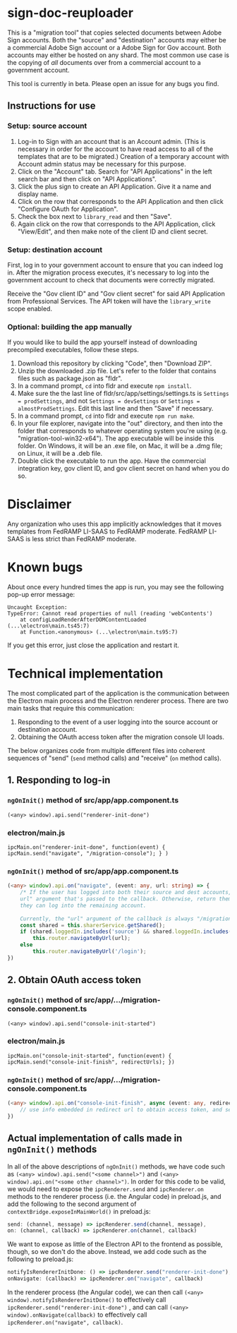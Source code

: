 # sign-doc-reuploader

This is a "migration tool" that copies selected documents between Adobe Sign accounts. Both the "source" and "destination" accounts may either be a commercial Adobe Sign account or a Adobe Sign for Gov account. Both accounts may either be hosted on any shard. The most common use case is the copying of *all* documents over from a commercial account to a government account.

This tool is currently in beta. Please open an issue for any bugs you find.

## Instructions for use

### Setup: source account

1. Log-in to Sign with an account that is an Account admin. (This is necessary in order for the account to have read access to all of the templates that are to be migrated.) Creation of a temporary account with Account admin status may be necessary for this purpose.
2. Click on the "Account" tab. Search for "API Applications" in the left search bar and then click on "API Applications".
3. Click the plus sign to create an API Application. Give it a name and display name.
4. Click on the row that corresponds to the API Application and then click "Configure OAuth for Application".
5. Check the box next to `library_read` and then "Save".
6. Again click on the row that corresponds to the API Application, click "View/Edit", and then make note of the client ID and client secret.

### Setup: destination account

First, log in to your government account to ensure that you can indeed log in. After the migration process executes, it's necessary to log into the government account to check that documents were correctly migrated.

Receive the "Gov client ID" and "Gov client secret" for said API Application from Professional Services. The API token will have the `library_write` scope enabled.

### Optional: building the app manually

If you would like to build the app yourself instead of downloading precompiled executables, follow these steps.

1. Download this repository by clicking "Code", then "Download ZIP".
2. Unzip the downloaded .zip file. Let's refer to the folder that contains files such as package.json as "fldr".
3. In a command prompt, `cd` into fldr and execute `npm install`.
4. Make sure the the last line of fldr/src/app/settings/settings.ts is `Settings = prodSettings`, and not `Settings = devSettings` or `Settings = almostProdSettings`. Edit this last line and then "Save" if necessary.
5. In a command prompt, `cd` into fldr and execute `npm run make`.
6. In your file explorer, navigate into the "out" directory, and then into the folder that corresponds to whatever operating system you're using (e.g. "migration-tool-win32-x64"). The app executable will be inside this folder. On Windows, it will be an .exe file, on Mac, it will be a .dmg file; on Linux, it will be a .deb file.
7. Double click the executable to run the app. Have the commercial integration key, gov client ID, and gov client secret on hand when you do so.

# Disclaimer

Any organization who uses this app implicitly acknowledges that it moves templates from FedRAMP LI-SAAS to FedRAMP moderate. FedRAMP LI-SAAS is less strict than FedRAMP moderate.

# Known bugs

About once every hundred times the app is run, you may see the following pop-up error message:

```
Uncaught Exception:
TypeError: Cannot read properties of null (reading 'webContents')
	at configLoadRenderAfterDOMContentLoaded (...\electron\main.ts45:7)
	at Function.<anonymous> (...\electron\main.ts95:7)
```

If you get this error, just close the application and restart it.

# Technical implementation

The most complicated part of the application is the communication between the Electron main process and the Electron renderer process. There are two main tasks that require this communication:

1. Responding to the event of a user logging into the source account or destination account.
2. Obtaining the OAuth access token after the migration console UI loads.

The below organizes code from multiple different files into coherent sequences of "send" (`send` method calls) and "receive" (`on` method calls).

## 1. Responding to log-in

### `ngOnInit()` method of src/app/app.component.ts 

 `(<any> window).api.send("renderer-init-done")` 

### electron/main.js

`ipcMain.on("renderer-init-done", function(event) { ipcMain.send("navigate", "/migration-console"); } )`

### `ngOnInit()` method of src/app/app.component.ts 

```typescript
(<any> window).api.on("navigate", (event: any, url: string) => { 
	/* If the user has logged into both their source and dest accounts, then navigate them to the
	url" argument that's passed to the callback. Otherwise, return them back to the login UI so that
	they can log into the remaining account.
      
   	Currently, the "url" argument of the callback is always "/migration-console". */
    const shared = this.sharerService.getShared();
    if (shared.loggedIn.includes('source') && shared.loggedIn.includes('dest'))
    	this.router.navigateByUrl(url);
    else
    	this.router.navigateByUrl('/login'); 
})
```

## 2. Obtain OAuth access token

### `ngOnInit()` method of src/app/.../migration-console.component.ts

`(<any> window).api.send("console-init-started")`

### electron/main.js

`ipcMain.on("console-init-started", function(event) { ipcMain.send("console-init-finish", redirectUrls); })`

### `ngOnInit()` method of src/app/.../migration-console.component.ts

```typescript
(<any> window).api.on("console-init-finish", async (event: any, redirectUrls: string[]) => {
	// use info embedded in redirect url to obtain access token, and set private field of component to this access token
})
```

## Actual implementation of calls made in `ngOnInit()` methods

In all of the above descriptions of `ngOnInit()` methods, we have code such as `(<any> window).api.send("<some channel>")` and `(<any> window).api.on("<some other channel>")`. In order for this code to be valid, we would need to expose the `ipcRenderer.send` and `ipcRenderer.on` methods to the renderer process (i.e. the Angular code) in preload.js, and add the following to the second argument of `contextBridge.exposeInMainWorld()` in preload.js:

```javascript
send: (channel, message) => ipcRenderer.send(channel, message),
on: (channel, callback) => ipcRenderer.on(channel, callback)
```

We want to expose as little of the Electron API to the frontend as possible, though, so we don't do the above. Instead, we add code such as the following to preload.js:

```javascript
notifyIsRendererInitDone: () => ipcRenderer.send("renderer-init-done"),
onNavigate: (callback) => ipcRenderer.on("navigate", callback)
```

In the renderer process (the Angular code), we can then call `(<any> window).notifyIsRendererInitDone()` to effectively call `ipcRenderer.send("renderer-init-done")` , and can call `(<any> window).onNavigate(callback)` to effectively call `ipcRenderer.on("navigate", callback)`.
